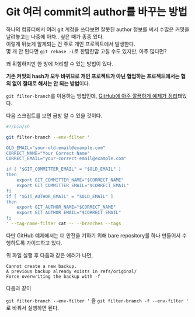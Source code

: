 # Git 여러 commit의 author를 바꾸는 방법

하나의 컴퓨터에서 여러 git 계정을 쓰다보면 잘못된 author 정보를 써서 수많은 커밋을 날려놓고는 나중에 아차.. 싶은 때가 종종 있다.  
이렇게 뒤늦게 알게되는 건 주로 개인 프로젝트에서 발생한다.  
몇 개 안 된다면 `git rebase -i`로 한땀한땀 고칠 수도 있지만, 아주 많다면?

꽤 위험하지만 한 방에 처리할 수 있는 방법이 있다. 

**기존 커밋의 hash가 모두 바뀌므로 개인 프로젝트가 아닌 협업하는 프로젝트에서는 협의 없이 절대로 해서는 안 되는 방법**이다.

`git filter-branch`를 이용하는 방법인데, [GitHub에 아주 깔끔하게 예제가 정리](https://help.github.com/en/github/using-git/changing-author-info)돼있다.

다음 스크립트를 보면 금방 알 수 있을 것이다.

```bash
#!/bin/sh

git filter-branch --env-filter '

OLD_EMAIL="your-old-email@example.com"
CORRECT_NAME="Your Correct Name"
CORRECT_EMAIL="your-correct-email@example.com"

if [ "$GIT_COMMITTER_EMAIL" = "$OLD_EMAIL" ]
then
    export GIT_COMMITTER_NAME="$CORRECT_NAME"
    export GIT_COMMITTER_EMAIL="$CORRECT_EMAIL"
fi
if [ "$GIT_AUTHOR_EMAIL" = "$OLD_EMAIL" ]
then
    export GIT_AUTHOR_NAME="$CORRECT_NAME"
    export GIT_AUTHOR_EMAIL="$CORRECT_EMAIL"
fi
' --tag-name-filter cat -- --branches --tags
```

다만 GitHub 예제에서는 더 안전을 기하기 위해 bare repository를 하나 만들어서 수행하도록 가이드하고 있다.

위 파일 실행 후 다음과 같은 에러가 나면,

```
Cannot create a new backup.
A previous backup already exists in refs/original/
Force overwriting the backup with -f
```

다음과 같이 

`git filter-branch --env-filter '` 을 `git filter-branch -f --env-filter '` 로 바꿔서 실행하면 된다.
